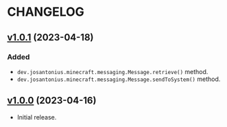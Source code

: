 # CHANGELOG

## [v1.0.1](https://github.com/josantonius/minecraft-messaging/releases/tag/v1.0.1) (2023-04-18)

### Added

* `dev.josantonius.minecraft.messaging.Message.retrieve()` method.
* `dev.josantonius.minecraft.messaging.Message.sendToSystem()` method.

## [v1.0.0](https://github.com/josantonius/minecraft-messaging/releases/tag/v1.0.0) (2023-04-16)

* Initial release.
